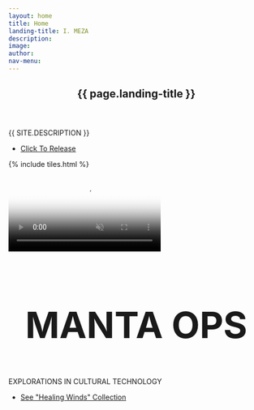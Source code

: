```yaml
---
layout: home
title: Home
landing-title: I. MEZA
description: 
image: 
author: 
nav-menu: 
---
```


<!-- Banner -->
<section id="banner" class="major">
	<div class="inner">
		<header class="major">
			<h1>{{ page.landing-title }}</h1>
		</header>
		<div class="content">
			<p style="text-transform: uppercase;">{{ site.description }}</p>
			<ul class="actions">
				<li><a href="#one" class="button next scrolly">Click To Release</a></li>
			</ul>
		</div>
	</div>
</section>

<!-- Main -->
<div id="main">

<!-- One -->
{% include tiles.html %}

<!-- Two -->
<section id="two">
	<video id="bgvid" class="outer" playsinline autoplay muted loop poster="{{ site.url }}{{ site.baseurl }}/assets/images/imezaBackground.png" id="bgvid">
	<!-- <source src="icey.webm" type="video/webm"> -->
	<source src="{{ site.url }}{{ site.baseurl }}/assets/images/imezaBackground.mp4" type="video/mp4">
	</video>
		<header class="major">
			<h1 style="font-size: 72px" id="manta">MANTA OPS</h1>
		</header>
		<div class="content">
			<p style="text-transform: uppercase;">Explorations In Cultural Technology</p>
		</div>
		<ul class="actions">
			<li><a href="http://www.mantaops.com" class="button next">See "Healing Winds" Collection</a></li>
		</ul>
</section>

</div>

